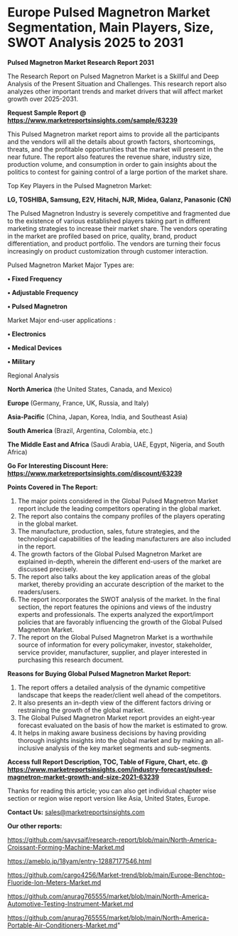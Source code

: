  # Europe Pulsed Magnetron Market Segmentation, Main Players, Size, SWOT Analysis 2025 to 2031

<strong>Pulsed Magnetron Market Research Report 2031</strong>

The Research Report on Pulsed Magnetron Market is a Skillful and Deep Analysis of the Present Situation and Challenges. This research report also analyzes other important trends and market drivers that will affect market growth over 2025-2031.

<strong>Request Sample Report @ <a href=https://www.marketreportsinsights.com/sample/63239>https://www.marketreportsinsights.com/sample/63239</a></strong>

This Pulsed Magnetron market report aims to provide all the participants and the vendors will all the details about growth factors, shortcomings, threats, and the profitable opportunities that the market will present in the near future. The report also features the revenue share, industry size, production volume, and consumption in order to gain insights about the politics to contest for gaining control of a large portion of the market share.

Top Key Players in the Pulsed Magnetron Market:

<strong>LG, TOSHIBA, Samsung, E2V, Hitachi, NJR, Midea, Galanz, Panasonic (CN)</strong>

The Pulsed Magnetron Industry is severely competitive and fragmented due to the existence of various established players taking part in different marketing strategies to increase their market share. The vendors operating in the market are profiled based on price, quality, brand, product differentiation, and product portfolio. The vendors are turning their focus increasingly on product customization through customer interaction.

Pulsed Magnetron Market Major Types are:

<strong>• Fixed Frequency

• Adjustable Frequency

• Pulsed Magnetron</strong>

Market Major end-user applications :

<strong>• Electronics

• Medical Devices

• Military</strong>

Regional Analysis

</u><strong><b>North America</b></strong> (the United States, Canada, and Mexico)

<strong><b>Europe </b></strong>(Germany, France, UK, Russia, and Italy)

<strong><b>Asia-Pacific</b></strong> (China, Japan, Korea, India, and Southeast Asia)

<strong><b>South America</b></strong> (Brazil, Argentina, Colombia, etc.)

<strong><b>The Middle East and Africa</b></strong> (Saudi Arabia, UAE, Egypt, Nigeria, and South Africa)

<strong>Go For Interesting Discount Here: <a href=https://www.marketreportsinsights.com/discount/63239>https://www.marketreportsinsights.com/discount/63239</a></strong>

<strong>Points Covered in The Report:</strong>
<ol>
  <li>The major points considered in the Global Pulsed Magnetron Market report include the leading competitors operating in the global market.</li>
  <li>The report also contains the company profiles of the players operating in the global market.</li>
  <li>The manufacture, production, sales, future strategies, and the technological capabilities of the leading manufacturers are also included in the report.</li>
  <li>The growth factors of the Global Pulsed Magnetron Market are explained in-depth, wherein the different end-users of the market are discussed precisely.</li>
  <li>The report also talks about the key application areas of the global market, thereby providing an accurate description of the market to the readers/users.</li>
  <li>The report incorporates the SWOT analysis of the market. In the final section, the report features the opinions and views of the industry experts and professionals. The experts analyzed the export/import policies that are favorably influencing the growth of the Global Pulsed Magnetron Market.</li>
  <li>The report on the Global Pulsed Magnetron Market is a worthwhile source of information for every policymaker, investor, stakeholder, service provider, manufacturer, supplier, and player interested in purchasing this research document.</li>
</ol>
<strong>Reasons for Buying Global Pulsed Magnetron Market Report:</strong>

<ol>
  <li>The report offers a detailed analysis of the dynamic competitive landscape that keeps the reader/client well ahead of the competitors.</li>
  <li>It also presents an in-depth view of the different factors driving or restraining the growth of the global market.</li>
  <li>The Global Pulsed Magnetron Market report provides an eight-year forecast evaluated on the basis of how the market is estimated to grow.</li>
  <li>It helps in making aware business decisions by having providing thorough insights insights into the global market and by making an all-inclusive analysis of the key market segments and sub-segments.</li>
</ol>
<strong>Access full Report Description, TOC, Table of Figure, Chart, etc. @ <a href=https://www.marketreportsinsights.com/industry-forecast/pulsed-magnetron-market-growth-and-size-2021-63239>https://www.marketreportsinsights.com/industry-forecast/pulsed-magnetron-market-growth-and-size-2021-63239</a></strong>


Thanks for reading this article; you can also get individual chapter wise section or region wise report version like Asia, United States, Europe.

<strong>Contact Us:</strong>
sales@marketreportsinsights.com

<strong>Our other reports:</strong>

<a href=https://github.com/sayysaif/research-report/blob/main/North-America-Croissant-Forming-Machine-Market.md>https://github.com/sayysaif/research-report/blob/main/North-America-Croissant-Forming-Machine-Market.md</a>

<a href=https://ameblo.jp/18yam/entry-12887177546.html>https://ameblo.jp/18yam/entry-12887177546.html</a>

<a href=https://github.com/cargo4256/Market-trend/blob/main/Europe-Benchtop-Fluoride-Ion-Meters-Market.md>https://github.com/cargo4256/Market-trend/blob/main/Europe-Benchtop-Fluoride-Ion-Meters-Market.md</a>

<a href=https://github.com/anurag765555/market/blob/main/North-America-Automotive-Testing-Instrument-Market.md>https://github.com/anurag765555/market/blob/main/North-America-Automotive-Testing-Instrument-Market.md</a>

<a href=https://github.com/anurag765555/market/blob/main/North-America-Portable-Air-Conditioners-Market.md>https://github.com/anurag765555/market/blob/main/North-America-Portable-Air-Conditioners-Market.md</a>"
